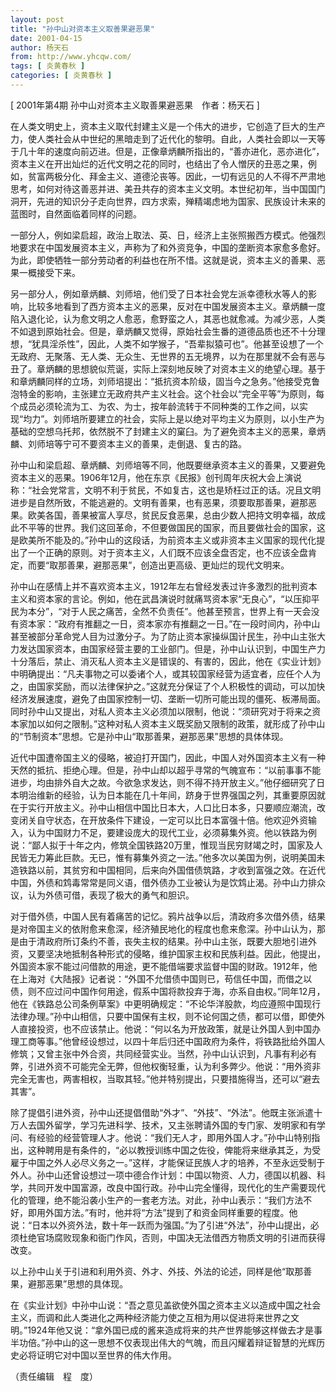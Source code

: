 ```yaml
---
layout: post
title: "孙中山对资本主义取善果避恶果"
date: 2001-04-15
author: 杨天石
from: http://www.yhcqw.com/
tags: [ 炎黄春秋 ]
categories: [ 炎黄春秋 ]
---
```



[ 2001年第4期 孙中山对资本主义取善果避恶果　作者：杨天石 ]


在人类文明史上，资本主义取代封建主义是一个伟大的进步，它创造了巨大的生产力，使人类社会从中世纪的黑暗走到了近代化的黎明。自此，人类社会即以一天等于几十年的速度向前迈进。但是，正像章炳麟所指出的，“善亦进化，恶亦进化”，资本主义在开出灿烂的近代文明之花的同时，也结出了令人憎厌的丑恶之果，例如，贫富两极分化、拜金主义、道德沦丧等。因此，一切有远见的人不得不严肃地思考，如何对待这善恶并进、美丑共存的资本主义文明。本世纪初年，当中国国门洞开，先进的知识分子走向世界，四方求索，殚精竭虑地为国家、民族设计未来的蓝图时，自然面临着同样的问题。


一部分人，例如梁启超，政治上取法、英、日，经济上主张照搬西方模式。他强烈地要求在中国发展资本主义，声称为了和外资竞争，中国的垄断资本家愈多愈好。为此，即使牺牲一部分劳动者的利益也在所不惜。这就是说，资本主义的善果、恶果一概接受下来。


另一部分人，例如章炳麟、刘师培，他们受了日本社会党左派幸德秋水等人的影响，比较多地看到了西方资本主义的恶果，反对在中国发展资本主义。章炳麟一度陷入退化论，认为愈文明之人愈恶，愈野蛮之人，其恶也就愈减。为减少恶，人类不如退到原始社会。但是，章炳麟又觉得，原始社会生番的道德品质也还不十分理想，“犹具淫杀性”，因此，人类不如学猴子，“吾辈拟猿可也”。他甚至设想了一个无政府、无聚落、无人类、无众生、无世界的五无境界，以为在那里就不会有恶与丑了。章炳麟的思想貌似荒诞，实际上深刻地反映了对资本主义的绝望心理。基于和章炳麟同样的立场，刘师培提出：“抵抗资本阶级，固当今之急务。”他接受克鲁泡特金的影响，主张建立无政府共产主义社会。这个社会以“完全平等”为原则，每个成员必须轮流为工、为农、为士，按年龄流转于不同种类的工作之间，以实现“均力”。刘师培所要建立的社会，实际上是以绝对平均主义为原则，以小生产为基础的空想乌托邦，依然脱不了封建主义的窠臼。为了避免资本主义的恶果，章炳麟、刘师培等宁可不要资本主义的善果，走倒退、复古的路。


孙中山和梁启超、章炳麟、刘师培等不同，他既要继承资本主义的善果，又要避免资本主义的恶果。1906年12月，他在东京《民报》创刊周年庆祝大会上演说称：“社会党常言，文明不利于贫民，不如复古，这也是矫枉过正的话。况且文明进步是自然所致，不能逃避的。文明有善果，也有恶果，须要取那善果，避那恶果。欧美各国，善果被富人享尽，贫民反食恶果，总由少数人把持文明幸福，故成此不平等的世界。我们这回革命，不但要做国民的国家，而且要做社会的国家，这是欧美所不能及的。”孙中山的这段话，为前资本主义或非资本主义国家的现代化提出了一个正确的原则。对于资本主义，人们既不应该全盘否定，也不应该全盘肯定，而要“取那善果，避那恶果”，创造出更高级、更灿烂的现代文明来。


孙中山在感情上并不喜欢资本主义，1912年左右曾经发表过许多激烈的批判资本主义和资本家的言论。例如，他在武昌演说时就痛骂资本家“无良心”，“以压抑平民为本分”，“对于人民之痛苦，全然不负责任”。他甚至预言，世界上有一天会没有资本家：“政府有推翻之一日，资本家亦有推翻之一日。”在一段时间内，孙中山甚至被部分革命党人目为过激分子。为了防止资本家操纵国计民生，孙中山主张大力发达国家资本，由国家经营主要的工业部门。但是，孙中山认识到，中国生产力十分落后，禁止、消灭私人资本主义是错误的、有害的，因此，他在《实业计划》中明确提出：“凡夫事物之可以委诸个人，或其较国家经营为适宜者，应任个人为之，由国家奖励，而以法律保护之。”这就充分保证了个人积极性的调动，可以加快经济发展速度，避免了由国家控制一切、垄断一切所可能出现的僵死、板滞局面。同时孙中山又提出，对私人资本主义必须加以限制，他说：“须研究对于将来之资本家加以如何之限制。”这种对私人资本主义既奖励又限制的政策，就形成了孙中山的“节制资本”思想。它是孙中山“取那善果，避那恶果”思想的具体体现。


近代中国遭帝国主义的侵略，被迫打开国门，因此，中国人对外国资本主义有一种天然的抵抗、拒绝心理。但是，孙中山却以超乎寻常的气魄宣布：“以前事事不能进步，均由排外自大之故。今欲急求发达，则不得不持开放主义。”他仔细研究了日本明治维新的经验，认为日本能在几十年间，跻身于世界强国之列，其重要原因就在于实行开放主义。孙中山相信中国比日本大，人口比日本多，只要顺应潮流，改变闭关自守状态，在开放条件下建设，一定可以比日本富强十倍。他欢迎外资输入，认为中国财力不足，要建设庞大的现代工业，必须募集外资。他以铁路为例说：“鄙人拟于十年之内，修筑全国铁路20万里，惟现当民穷财竭之时，国家及人民皆无力筹此巨款。无已，惟有募集外资之一法。”他多次以美国为例，说明美国未造铁路以前，其贫穷和中国相同，后来向外国借债筑路，才收到富强之效。在近代中国，外债和鸩毒常常是同义语，借外债办工业被认为是饮鸩止渴。孙中山力排众议，认为外债可借，表现了极大的勇气和胆识。


对于借外债，中国人民有着痛苦的记忆。鸦片战争以后，清政府多次借外债，结果是对帝国主义的依附愈来愈深，经济殖民地化的程度也愈来愈深。孙中山认为，那是由于清政府所订条约不善，丧失主权的结果。孙中山主张，既要大胆地引进外资，又要坚决地抵制各种形式的侵略，维护国家主权和民族利益。因此，他提出，外国资本家不能过问借款的用途，更不能借端要求监督中国的财政。1912年，他在上海对《大陆报》记者说：“外国不允借债中国则已，苟信任中国，而借之以债，则不应过问中国作何用途，假系中国将款投弃于海，亦系自由权。”同年12月，他在《铁路总公司条例草案》中更明确规定：“不论华洋股款，均应遵照中国现行法律办理。”孙中山相信，只要中国保有主权，则不论何国之债，都可以借，即使外人直接投资，也不应该禁止。他说：“何以名为开放政策，就是让外国人到中国办理工商等事。”他曾经设想过，以四十年后归还中国政府为条件，将铁路批给外国人修筑；又曾主张中外合资，共同经营实业。当然，孙中山认识到，凡事有利必有弊，引进外资不可能完全无弊，但他权衡轻重，认为利多弊少。他说：“用外资非完全无害也，两害相权，当取其轻。”他并特别提出，只要措施得当，还可以“避去其害”。


除了提倡引进外资，孙中山还提倡借助“外才”、“外技”、“外法”。他既主张派遣十万人去国外留学，学习先进科学、技术，又主张聘请外国的专门家、发明家和有学问、有经验的经营管理人才。他说：“我们无人才，即用外国人才。”孙中山特别指出，这种聘用是有条件的，“必以教授训练中国之佐役，俾能将来继承其乏，为受雇于中国之外人必尽义务之一。”这样，才能保证民族人才的培养，不至永远受制于外人。孙中山还曾设想过一项中德合作计划：中国以物资、人力，德国以机器、科学，共同开发中国富源，改良中国行政。孙中山完全懂得，现代化的生产需要现代化的管理，绝不能沿袭小生产的一套老方法。对此，孙中山表示：“我们方法不好，即用外国方法。”有时，他并将“方法”提到了和资金同样重要的程度。他说：“日本以外资外法，数十年一跃而为强国。”为了引进“外法”，孙中山提出，必须杜绝官场腐败现象和衙门作风，否则，中国决无法借西方物质文明的引进而获得改变。

以上孙中山关于引进和利用外资、外才、外技、外法的论述，同样是他“取那善果，避那恶果”思想的具体现。


在《实业计划》中孙中山说：“吾之意见盖欲使外国之资本主义以造成中国之社会主义，而调和此人类进化之两种经济能力使之互相为用以促进将来世界之文明。”1924年他又说：“拿外国已成的酱来造成将来的共产世界能够这样做去才是事半功倍。”孙中山的这一思想不仅表现出伟大的气魄，而且闪耀着辩证智慧的光辉历史必将证明它对中国以至世界的伟大作用。

（责任编辑　程　度）


